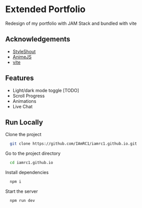
# Extended Portfolio

Redesign of my portfolio with JAM Stack and bundled with vite


## Acknowledgements

 - [StyleShout](https://styleshout.com)
 - [AnimeJS](https://animejs.com/)
 - [vite](https://vite.dev)


## Features

- Light/dark mode toggle [TODO]
- Scroll Progress
- Animations
- Live Chat


## Run Locally

Clone the project

```bash
  git clone https://github.com/IAmRC1/iamrc1.github.io.git
```

Go to the project directory

```bash
  cd iamrc1.github.io
```

Install dependencies

```bash
  npm i
```

Start the server

```bash
  npm run dev
```

